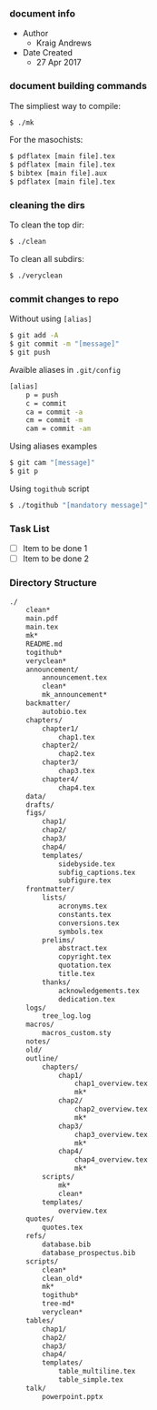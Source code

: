 ### document info
* Author
    * Kraig Andrews
* Date Created
    * 27 Apr 2017

### document building commands

The simpliest way to compile:
```bash
$ ./mk
```

For  the masochists:
```bash
$ pdflatex [main file].tex
$ pdflatex [main file].tex
$ bibtex [main file].aux
$ pdflatex [main file].tex
```

### cleaning the dirs

To clean the top dir:
```bash
$ ./clean
```

To clean all subdirs:
```bash
$ ./veryclean
```

### commit changes to repo

Without using `[alias]`
```bash
$ git add -A
$ git commit -m "[message]"
$ git push
```

Avaible aliases in `.git/config`
```bash
[alias]
    p = push
    c = commit
    ca = commit -a
    cm = commit -m
    cam = commit -am
```

Using aliases examples
```bash
$ git cam "[message]"
$ git p
```

Using `togithub` script
```bash
$ ./togithub "[mandatory message]"
```

### Task List
- [ ] Item to be done 1
- [ ] Item to be done 2

### Directory Structure
```bash
./
    clean*
    main.pdf
    main.tex
    mk*
    README.md
    togithub*
    veryclean*
    announcement/
        announcement.tex 
        clean*
        mk_announcement*
    backmatter/
        autobio.tex
    chapters/
        chapter1/
            chap1.tex
        chapter2/
            chap2.tex
        chapter3/
            chap3.tex
        chapter4/
            chap4.tex
    data/
    drafts/
    figs/
        chap1/
        chap2/
        chap3/
        chap4/
        templates/
            sidebyside.tex
            subfig_captions.tex
            subfigure.tex
    frontmatter/
        lists/
            acronyms.tex
            constants.tex
            conversions.tex
            symbols.tex
        prelims/
            abstract.tex
            copyright.tex
            quotation.tex
            title.tex
        thanks/
            acknowledgements.tex
            dedication.tex
    logs/
        tree_log.log
    macros/
        macros_custom.sty
    notes/
    old/
    outline/
        chapters/
            chap1/
                chap1_overview.tex
                mk*
            chap2/
                chap2_overview.tex
                mk*
            chap3/
                chap3_overview.tex
                mk*
            chap4/
                chap4_overview.tex
                mk*
        scripts/
            mk*
            clean*
        templates/
            overview.tex
    quotes/
        quotes.tex
    refs/
        database.bib
        database_prospectus.bib
    scripts/
        clean*
        clean_old*
        mk*
        togithub*
        tree-md*
        veryclean*
    tables/
        chap1/
        chap2/
        chap3/
        chap4/
        templates/
            table_multiline.tex
            table_simple.tex
    talk/
        powerpoint.pptx
```



